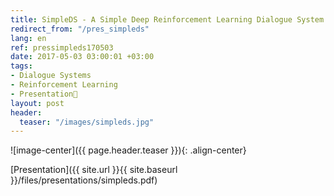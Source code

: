 ```yaml
---
title: SimpleDS - A Simple Deep Reinforcement Learning Dialogue System
redirect_from: "/pres_simpleds"
lang: en
ref: pressimpleds170503
date: 2017-05-03 03:00:01 +03:00
tags:
- Dialogue Systems
- Reinforcement Learning
- Presentation🎯
layout: post
header:
  teaser: "/images/simpleds.jpg"
---
```


![image-center]({{ page.header.teaser }}){: .align-center}

[Presentation]({{ site.url }}{{ site.baseurl }}/files/presentations/simpleds.pdf)

